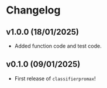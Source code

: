 # Changelog

## v1.0.0 (18/01/2025)

- Added function code and test code.

## v0.1.0 (09/01/2025)

- First release of `classifierpromax`!